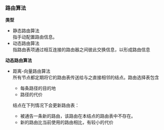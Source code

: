 ### 路由算法

**类型**  
- 静态路由算法  
指手动配置路由信息。  
- 动态路由算法  
指路由表项通过相互连接的路由器之间彼此交换信息，以形成路由信息 


**动态路由算法**  
- 距离-向量路由算法  
所有节点都定期将它的路由表传送给与之直接相邻的结点。路由选择表包含  
    - 每条路径的目的地
    - 路径的代价

    结点在下列情况下会更新路由表：  
    - 被通告一条新的路由，该路由在本结点的路由表中不存在。
    - 新的路由比当前使用的路由相比，有较小的代价
